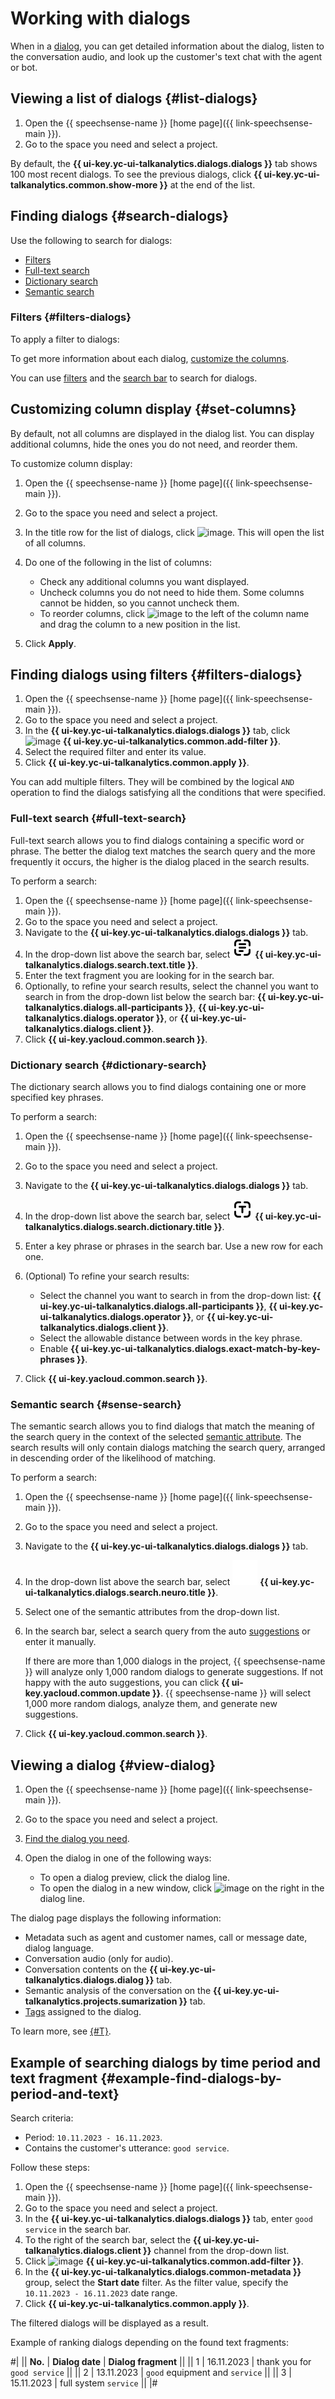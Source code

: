 # Working with dialogs

When in a [dialog](../../concepts/dialogs.md), you can get detailed information about the dialog, listen to the conversation audio, and look up the customer's text chat with the agent or bot.

## Viewing a list of dialogs {#list-dialogs}

1. Open the {{ speechsense-name }} [home page]({{ link-speechsense-main }}).
1. Go to the space you need and select a project.

By default, the **{{ ui-key.yc-ui-talkanalytics.dialogs.dialogs }}** tab shows 100 most recent dialogs. To see the previous dialogs, click **{{ ui-key.yc-ui-talkanalytics.common.show-more }}** at the end of the list.

## Finding dialogs {#search-dialogs}

Use the following to search for dialogs:
* [Filters](#filters-dialogs)
* [Full-text search](#full-text-search)
* [Dictionary search](#dictionary-search)
* [Semantic search](#sense-search)

### Filters {#filters-dialogs}

To apply a filter to dialogs:

To get more information about each dialog, [customize the columns](#set-columns).

You can use [filters](#filters-dialogs) and the [search bar](#find-dialogs) to search for dialogs.

## Customizing column display {#set-columns}

By default, not all columns are displayed in the dialog list. You can display additional columns, hide the ones you do not need, and reorder them.

To customize column display:

1. Open the {{ speechsense-name }} [home page]({{ link-speechsense-main }}).
1. Go to the space you need and select a project.
1. In the title row for the list of dialogs, click ![image](../../../_assets/console-icons/gear.svg). This will open the list of all columns.
1. Do one of the following in the list of columns:

    * Check any additional columns you want displayed.
    * Uncheck columns you do not need to hide them. Some columns cannot be hidden, so you cannot uncheck them.
    * To reorder columns, click ![image](../../../_assets/console-icons/grip.svg) to the left of the column name and drag the column to a new position in the list.

1. Click **Apply**.

## Finding dialogs using filters {#filters-dialogs}

1. Open the {{ speechsense-name }} [home page]({{ link-speechsense-main }}).
1. Go to the space you need and select a project.
1. In the **{{ ui-key.yc-ui-talkanalytics.dialogs.dialogs }}** tab, click ![image](../../../_assets/console-icons/plus.svg) **{{ ui-key.yc-ui-talkanalytics.common.add-filter }}**.
1. Select the required filter and enter its value.
1. Click **{{ ui-key.yc-ui-talkanalytics.common.apply }}**.

You can add multiple filters. They will be combined by the logical `AND` operation to find the dialogs satisfying all the conditions that were specified.

### Full-text search {#full-text-search}

Full-text search allows you to find dialogs containing a specific word or phrase. The better the dialog text matches the search query and the more frequently it occurs, the higher is the dialog placed in the search results.

To perform a search:

1. Open the {{ speechsense-name }} [home page]({{ link-speechsense-main }}).
1. Go to the space you need and select a project.
1. Navigate to the **{{ ui-key.yc-ui-talkanalytics.dialogs.dialogs }}** tab.
1. In the drop-down list above the search bar, select ![image](../../../_assets/console-icons/square-dashed-text.svg) **{{ ui-key.yc-ui-talkanalytics.dialogs.search.text.title }}**.
1. Enter the text fragment you are looking for in the search bar.
1. Optionally, to refine your search results, select the channel you want to search in from the drop-down list below the search bar: **{{ ui-key.yc-ui-talkanalytics.dialogs.all-participants }}**, **{{ ui-key.yc-ui-talkanalytics.dialogs.operator }}**, or **{{ ui-key.yc-ui-talkanalytics.dialogs.client }}**.
1. Click **{{ ui-key.yacloud.common.search }}**.

### Dictionary search {#dictionary-search}

The dictionary search allows you to find dialogs containing one or more specified key phrases.

To perform a search:

1. Open the {{ speechsense-name }} [home page]({{ link-speechsense-main }}).
1. Go to the space you need and select a project.
1. Navigate to the **{{ ui-key.yc-ui-talkanalytics.dialogs.dialogs }}** tab.
1. In the drop-down list above the search bar, select ![image](../../../_assets/console-icons/square-dashed-letter-t.svg) **{{ ui-key.yc-ui-talkanalytics.dialogs.search.dictionary.title }}**.
1. Enter a key phrase or phrases in the search bar. Use a new row for each one.
1. (Optional) To refine your search results:

   * Select the channel you want to search in from the drop-down list: **{{ ui-key.yc-ui-talkanalytics.dialogs.all-participants }}**, **{{ ui-key.yc-ui-talkanalytics.dialogs.operator }}**, or **{{ ui-key.yc-ui-talkanalytics.dialogs.client }}**.
   * Select the allowable distance between words in the key phrase.
   * Enable **{{ ui-key.yc-ui-talkanalytics.dialogs.exact-match-by-key-phrases }}**.
1. Click **{{ ui-key.yacloud.common.search }}**.

### Semantic search {#sense-search}

The semantic search allows you to find dialogs that match the meaning of the search query in the context of the selected [semantic attribute](../../concepts/reports/sense-attributes.md). The search results will only contain dialogs matching the search query, arranged in descending order of the likelihood of matching.

To perform a search:

1. Open the {{ speechsense-name }} [home page]({{ link-speechsense-main }}).
1. Go to the space you need and select a project.
1. Navigate to the **{{ ui-key.yc-ui-talkanalytics.dialogs.dialogs }}** tab.
1. In the drop-down list above the search bar, select ![image](../../../_assets/console-icons/neuro-tag.svg) **{{ ui-key.yc-ui-talkanalytics.dialogs.search.neuro.title }}**.
1. Select one of the semantic attributes from the drop-down list.
1. In the search bar, select a search query from the auto [suggestions](../../concepts/tags.md#suggestions) or enter it manually.

   If there are more than 1,000 dialogs in the project, {{ speechsense-name }} will analyze only 1,000 random dialogs to generate suggestions. If not happy with the auto suggestions, you can click **{{ ui-key.yacloud.common.update }}**. {{ speechsense-name }} will select 1,000 more random dialogs, analyze them, and generate new suggestions.

1. Click **{{ ui-key.yacloud.common.search }}**.

## Viewing a dialog {#view-dialog}

1. Open the {{ speechsense-name }} [home page]({{ link-speechsense-main }}).
1. Go to the space you need and select a project.
1. [Find the dialog you need](#search-dialogs).
1. Open the dialog in one of the following ways:

    * To open a dialog preview, click the dialog line.
    * To open the dialog in a new window, click ![image](../../../_assets/console-icons/arrow-up-right-from-square.svg) on the right in the dialog line.

The dialog page displays the following information:

* Metadata such as agent and customer names, call or message date, dialog language.
* Conversation audio (only for audio).
* Conversation contents on the **{{ ui-key.yc-ui-talkanalytics.dialogs.dialog }}** tab.
* Semantic analysis of the conversation on the **{{ ui-key.yc-ui-talkanalytics.projects.sumarization }}** tab.
* [Tags](../../concepts/tags.md) assigned to the dialog.

To learn more, see [{#T}](../../concepts/dialogs.md#details).

## Example of searching dialogs by time period and text fragment {#example-find-dialogs-by-period-and-text}

Search criteria:

* Period: `10.11.2023 - 16.11.2023`.
* Contains the customer's utterance: `good service`.

Follow these steps:

1. Open the {{ speechsense-name }} [home page]({{ link-speechsense-main }}).
1. Go to the space you need and select a project.
1. In the **{{ ui-key.yc-ui-talkanalytics.dialogs.dialogs }}** tab, enter `good service` in the search bar.
1. To the right of the search bar, select the **{{ ui-key.yc-ui-talkanalytics.dialogs.client }}** channel from the drop-down list.
1. Click ![image](../../../_assets/console-icons/plus.svg) **{{ ui-key.yc-ui-talkanalytics.common.add-filter }}**.
1. In the **{{ ui-key.yc-ui-talkanalytics.dialogs.common-metadata }}** group, select the **Start date** filter. As the filter value, specify the `10.11.2023 - 16.11.2023` date range.
1. Click **{{ ui-key.yc-ui-talkanalytics.common.apply }}**.

The filtered dialogs will be displayed as a result.

Example of ranking dialogs depending on the found text fragments:

#|
|| **No.** | **Dialog date** | **Dialog fragment** ||
|| 1 | 16.11.2023 | thank you for `good service` ||
|| 2 | 13.11.2023 | `good` equipment and `service` ||
|| 3 | 15.11.2023 | full system `service` ||
|#
